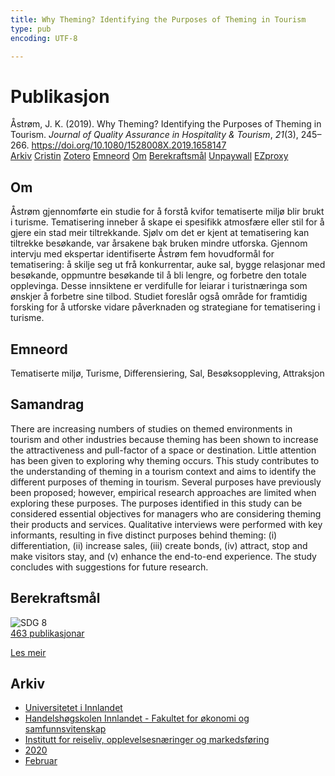 ```yaml
---
title: Why Theming? Identifying the Purposes of Theming in Tourism
type: pub
encoding: UTF-8

---
```

<h1>Publikasjon</h1>
<article id="csl-bib-container-F8N2YFQP" class="csl-bib-container">
  <div class="csl-bib-body"> <div class="csl-entry">Åstrøm, J. K. (2019). Why Theming? Identifying the Purposes of Theming in Tourism. <i>Journal of Quality Assurance in Hospitality &#38; Tourism</i>, <i>21</i>(3), 245–266. <a href="https://doi.org/10.1080/1528008X.2019.1658147">https://doi.org/10.1080/1528008X.2019.1658147</a></div> </div>
  <div class="csl-bib-buttons">
    <a href="#taxonomy-article-F8N2YFQP" alt="archive" class="csl-bib-button">Arkiv</a>
    <a href="https://app.cristin.no/results/show.jsf?id=1796229" alt="Cristin" class="csl-bib-button">Cristin</a>
    <a href="http://zotero.org/groups/5881554/items/F8N2YFQP" alt="Zotero" class="csl-bib-button">Zotero</a>
    <a href="#keywords-article-F8N2YFQP" alt="keywords" class="csl-bib-button">Emneord</a>
    <a href="#about-article-F8N2YFQP" alt="about_pub" class="csl-bib-button">Om</a>
    <a href="#sdg-article-F8N2YFQP" alt="sdg" class="csl-bib-button">Berekraftsmål</a>
    <a href="https://doi.org/10.1080/1528008x.2019.1658147" alt="Unpaywall" class="csl-bib-button">Unpaywall</a>
    <a href="https://doi.org/10.1080/1528008x.2019.1658147" alt="EZproxy" class="csl-bib-button">EZproxy</a>
  </div>
  <div id="csl-bib-meta-container-F8N2YFQP"></div>
</article>
<div id="csl-bib-meta-F8N2YFQP" class="csl-bib-meta">
  <article id="about-article-F8N2YFQP" class="about_pub-article">
    <h1>Om</h1>
    Åstrøm gjennomførte ein studie for å forstå kvifor tematiserte miljø blir brukt i turisme. Tematisering inneber å skape ei spesifikk atmosfære eller stil for å gjere ein stad meir tiltrekkande. Sjølv om det er kjent at tematisering kan tiltrekke besøkande, var årsakene bak bruken mindre utforska. Gjennom intervju med ekspertar identifiserte Åstrøm fem hovudformål for tematisering: å skilje seg ut frå konkurrentar, auke sal, bygge relasjonar med besøkande, oppmuntre besøkande til å bli lengre, og forbetre den totale opplevinga. Desse innsiktene er verdifulle for leiarar i turistnæringa som ønskjer å forbetre sine tilbod. Studiet foreslår også område for framtidig forsking for å utforske vidare påverknaden og strategiane for tematisering i turisme.
  </article>
  <article id="keywords-article-F8N2YFQP" class="keywords-article">
    <h1>Emneord</h1>
    Tematiserte miljø, Turisme, Differensiering, Sal, Besøksoppleving, Attraksjon
  </article>
  <article id="abstract-article-F8N2YFQP" class="abstract-article">
    <h1>Samandrag</h1>
    There are increasing numbers of studies on themed environments in tourism and other industries because theming has been shown to increase the attractiveness and pull-factor of a space or destination. Little attention has been given to exploring why theming occurs. This study contributes to the understanding of theming in a tourism context and aims to identify the different purposes of theming in tourism. Several purposes have previously been proposed; however, empirical research approaches are limited when exploring these purposes. The purposes identified in this study can be considered essential objectives for managers who are considering theming their products and services. Qualitative interviews were performed with key informants, resulting in five distinct purposes behind theming: (i) differentiation, (ii) increase sales, (iii) create bonds, (iv) attract, stop and make visitors stay, and (v) enhance the end-to-end experience. The study concludes with suggestions for future research.
  </article>
  <article id="sdg-article-F8N2YFQP" class="sdg-article">
    <h1>Berekraftsmål</h1>
    <div class="sdg-container"><div id="sdg8" class="sdg">
        <img src="{{< params subfolder >}}images/sdg/sdg08_nn.png" class="image" alt="SDG 8">
        <div class="sdg-overlay">
          <a href="{{< params subfolder >}}nn/archive/?sdg=8#archive" class="sdg-publication-count"><span>463</span> publikasjonar</a>
          <p><a href="https://fn.no/om-fn/fns-baerekraftsmaal/anstendig-arbeid-og-oekonomisk-vekst?lang=nno-NO" class="sdg-read-more">Les meir</a></p>
        </div>
      </div></div>
  </article>
  <article id="taxonomy-article-F8N2YFQP" class="taxonomy-article">
    <h1>Arkiv</h1>
    <ul>
      <li><a href="{{< params subfolder >}}nn/archive/?key=3DCRN523">Universitetet i Innlandet</a></li>
      <li><a href="{{< params subfolder >}}nn/archive/?key=DU8Q9LN9">Handelshøgskolen Innlandet - Fakultet for økonomi og samfunnsvitenskap</a></li>
      <li><a href="{{< params subfolder >}}nn/archive/?key=HTIZLGPZ">Institutt for reiseliv, opplevelsesnæringer og markedsføring</a></li>
      <li><a href="{{< params subfolder >}}nn/archive/?key=6V8B4IYP">2020</a></li>
      <li><a href="{{< params subfolder >}}nn/archive/?key=BG449UQE">Februar</a></li>
    </ul>
  </article>
</div>
